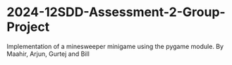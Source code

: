 # 2024-12SDD-Assessment-2-Group-Project
 
Implementation of a minesweeper minigame using the pygame module. 
By Maahir, Arjun, Gurtej and Bill
